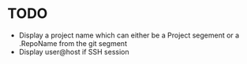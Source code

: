# TODO

- Display a project name which can either be a Project segement or a .RepoName from the git segment
- Display user@host if SSH session

